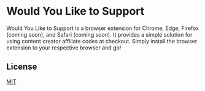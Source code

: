 # Would You Like to Support

Would You Like to Support is a browser extension for Chrome, Edge, Firefox (coming soon), and Safari (coming soon). It provides a simple solution for using content creator affiliate codes at checkout. Simply install the browser extension to your respective browser and go!

## License

[MIT](https://choosealicense.com/licenses/mit/)

